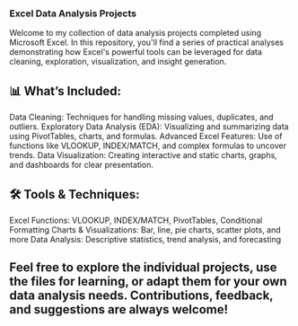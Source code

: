 ### Excel Data Analysis Projects

Welcome to my collection of data analysis projects completed using Microsoft Excel. In this repository, you'll find a series of practical analyses demonstrating how Excel's powerful tools can be leveraged for data cleaning, exploration, visualization, and insight generation.

## 📊 What’s Included:
Data Cleaning: Techniques for handling missing values, duplicates, and outliers.
Exploratory Data Analysis (EDA): Visualizing and summarizing data using PivotTables, charts, and formulas.
Advanced Excel Features: Use of functions like VLOOKUP, INDEX/MATCH, and complex formulas to uncover trends.
Data Visualization: Creating interactive and static charts, graphs, and dashboards for clear presentation.

## 🛠 Tools & Techniques:
Excel Functions: VLOOKUP, INDEX/MATCH, PivotTables, Conditional Formatting
Charts & Visualizations: Bar, line, pie charts, scatter plots, and more
Data Analysis: Descriptive statistics, trend analysis, and forecasting

## Feel free to explore the individual projects, use the files for learning, or adapt them for your own data analysis needs. Contributions, feedback, and suggestions are always welcome!
